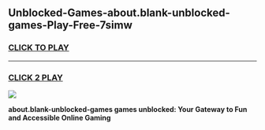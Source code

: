
## Unblocked-Games-about.blank-unblocked-games-Play-Free-7simw
<h3>
<a href="https://premium76.site?title=about.blank-unblocked-games&ref=21A">CLICK TO PLAY</a></h3>
<hr>

<h3>
<a href="https://premium76.site?title=about.blank-unblocked-games&ref=21A">CLICK 2 PLAY</a>
  
</h3>

<a href="https://premium76.site?title=about.blank-unblocked-games&ref=21A"><img src="https://clearcache.store/games.png"></a>


**about.blank-unblocked-games games unblocked: Your Gateway to Fun and Accessible Online Gaming**

